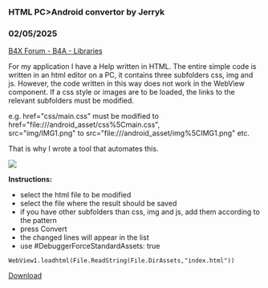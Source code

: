 ### HTML PC>Android convertor by Jerryk
### 02/05/2025
[B4X Forum - B4A - Libraries](https://www.b4x.com/android/forum/threads/164463/)

For my application I have a Help written in HTML. The entire simple code is written in an html editor on a PC, it contains three subfolders css, img and js. However, the code written in this way does not work in the WebView component. If a css style or images are to be loaded, the links to the relevant subfolders must be modified.  
  
e.g. href="css/main.css" must be modified to href="file:///android\_asset/css%5Cmain.css",  
src="img/IMG1.png" to src="file:///android\_asset/img%5CIMG1.png" etc.  
  
That is why I wrote a tool that automates this.  
  
![](https://www.b4x.com/android/forum/attachments/159194)  
  
**Instructions:**  

- select the html file to be modified
- select the file where the result should be saved
- if you have other subfolders than css, img and js, add them according to the pattern
- press Convert
- the changed lines will appear in the list
- use #DebuggerForceStandardAssets: true

  

```B4X
WebView1.loadhtml(File.ReadString(File.DirAssets,"index.html"))
```

  
  
[Download](https://drive.google.com/file/d/10hTzN9weYCEy0NkldffbN48NBwgmvL7_/view?usp=sharing)